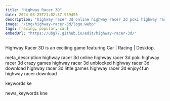 ```yaml
---
title: "Highway Racer 3D"
date: 2024-08-25T21:02:37.939495
description: "highway racer 3d online highway racer 3d poki highway racer 3d crazy games highway racer 3d unblocked highway racer 3d download highway racer 3d little games highway racer 3d enjoy4fun highway racer download"
image: "/img/highway-racer-3d/logo.webp"
tags: [racing, popular, car]
embedUrl: "https://ubg77.github.io/edit/highway-racer-3d/"
---
```


Highway Racer 3D is an exciting game featuring Car | Racing | Desktop.

meta_description
highway racer 3d online highway racer 3d poki highway racer 3d crazy games highway racer 3d unblocked highway racer 3d download highway racer 3d little games highway racer 3d enjoy4fun highway racer download


keywords
ke


news_keywords
kne
